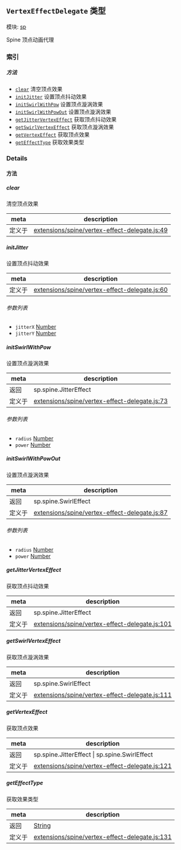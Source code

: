 ## `VertexEffectDelegate` 类型



模块: [sp](../modules/sp.md)


Spine 顶点动画代理



### 索引



##### 方法

  - [`clear`](#clear) 清空顶点效果
  - [`initJitter`](#initjitter) 设置顶点抖动效果
  - [`initSwirlWithPow`](#initswirlwithpow) 设置顶点漩涡效果
  - [`initSwirlWithPowOut`](#initswirlwithpowout) 设置顶点漩涡效果
  - [`getJitterVertexEffect`](#getjittervertexeffect) 获取顶点抖动效果
  - [`getSwirlVertexEffect`](#getswirlvertexeffect) 获取顶点漩涡效果
  - [`getVertexEffect`](#getvertexeffect) 获取顶点效果
  - [`getEffectType`](#geteffecttype) 获取效果类型



### Details




<!-- Method Block -->
#### 方法


##### clear

清空顶点效果

| meta | description |
|------|-------------|
| 定义于 | [extensions/spine/vertex-effect-delegate.js:49](https://github.com/cocos-creator/engine/blob/d0482bb5bc3819110e43cdd03a3459bd80914b74/extensions/spine/vertex-effect-delegate.js#L49) |



##### initJitter

设置顶点抖动效果

| meta | description |
|------|-------------|
| 定义于 | [extensions/spine/vertex-effect-delegate.js:60](https://github.com/cocos-creator/engine/blob/d0482bb5bc3819110e43cdd03a3459bd80914b74/extensions/spine/vertex-effect-delegate.js#L60) |

###### 参数列表
- `jitterX` <a href="https://developer.mozilla.org/en/JavaScript/Reference/Global_Objects/Number" class="crosslink external" target="_blank">Number</a> 
- `jitterY` <a href="https://developer.mozilla.org/en/JavaScript/Reference/Global_Objects/Number" class="crosslink external" target="_blank">Number</a> 


##### initSwirlWithPow

设置顶点漩涡效果

| meta | description |
|------|-------------|
| 返回 | sp.spine.JitterEffect 
| 定义于 | [extensions/spine/vertex-effect-delegate.js:73](https://github.com/cocos-creator/engine/blob/d0482bb5bc3819110e43cdd03a3459bd80914b74/extensions/spine/vertex-effect-delegate.js#L73) |

###### 参数列表
- `radius` <a href="https://developer.mozilla.org/en/JavaScript/Reference/Global_Objects/Number" class="crosslink external" target="_blank">Number</a> 
- `power` <a href="https://developer.mozilla.org/en/JavaScript/Reference/Global_Objects/Number" class="crosslink external" target="_blank">Number</a> 


##### initSwirlWithPowOut

设置顶点漩涡效果

| meta | description |
|------|-------------|
| 返回 | sp.spine.SwirlEffect 
| 定义于 | [extensions/spine/vertex-effect-delegate.js:87](https://github.com/cocos-creator/engine/blob/d0482bb5bc3819110e43cdd03a3459bd80914b74/extensions/spine/vertex-effect-delegate.js#L87) |

###### 参数列表
- `radius` <a href="https://developer.mozilla.org/en/JavaScript/Reference/Global_Objects/Number" class="crosslink external" target="_blank">Number</a> 
- `power` <a href="https://developer.mozilla.org/en/JavaScript/Reference/Global_Objects/Number" class="crosslink external" target="_blank">Number</a> 


##### getJitterVertexEffect

获取顶点抖动效果

| meta | description |
|------|-------------|
| 返回 | sp.spine.JitterEffect 
| 定义于 | [extensions/spine/vertex-effect-delegate.js:101](https://github.com/cocos-creator/engine/blob/d0482bb5bc3819110e43cdd03a3459bd80914b74/extensions/spine/vertex-effect-delegate.js#L101) |



##### getSwirlVertexEffect

获取顶点漩涡效果

| meta | description |
|------|-------------|
| 返回 | sp.spine.SwirlEffect 
| 定义于 | [extensions/spine/vertex-effect-delegate.js:111](https://github.com/cocos-creator/engine/blob/d0482bb5bc3819110e43cdd03a3459bd80914b74/extensions/spine/vertex-effect-delegate.js#L111) |



##### getVertexEffect

获取顶点效果

| meta | description |
|------|-------------|
| 返回 | sp.spine.JitterEffect &#124; sp.spine.SwirlEffect 
| 定义于 | [extensions/spine/vertex-effect-delegate.js:121](https://github.com/cocos-creator/engine/blob/d0482bb5bc3819110e43cdd03a3459bd80914b74/extensions/spine/vertex-effect-delegate.js#L121) |



##### getEffectType

获取效果类型

| meta | description |
|------|-------------|
| 返回 | <a href="https://developer.mozilla.org/en/JavaScript/Reference/Global_Objects/String" class="crosslink external" target="_blank">String</a> 
| 定义于 | [extensions/spine/vertex-effect-delegate.js:131](https://github.com/cocos-creator/engine/blob/d0482bb5bc3819110e43cdd03a3459bd80914b74/extensions/spine/vertex-effect-delegate.js#L131) |




